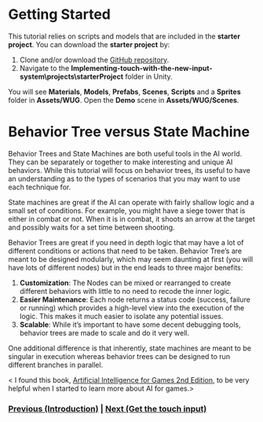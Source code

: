 # Getting Started
 This tutorial relies on scripts and models that are included in the **starter project**. You can download the **starter project** by:

1. Clone and/or download the [GitHub repository](https://github.com/Yecats/GameDevTutorials). 
2. Navigate to the **Implementing-touch-with-the-new-input-system\projects\starterProject** folder in Unity. 

You will see **Materials**, **Models**, **Prefabs**, **Scenes**, **Scripts** and a **Sprites** folder in **Assets/WUG**. Open the **Demo** scene in **Assets/WUG/Scenes**. 

# Behavior Tree versus State Machine
Behavior Trees and State Machines are both useful tools in the AI world. They can be separately or together to make interesting and unique AI behaviors. While this tutorial will focus on behavior trees, its useful to have an understanding as to the types of scenarios that you may want to use each technique for.

State machines are great if the AI can operate with fairly shallow logic and a small set of conditions. For example, you might have a siege tower that is either in combat or not. When it is in combat, it shoots an arrow at the target and possibly waits for a set time between shooting.  

Behavior Trees are great if you need in depth logic that may have a lot of different conditions or actions that need to be taken. Behavior Tree’s are meant to be designed modularly, which may seem daunting at first (you will have lots of different nodes) but in the end leads to three major benefits: 

1.	**Customization**: The Nodes can be mixed or rearranged to create different behaviors with little to no need to recode the inner logic.
2.	**Easier Maintenance**: Each node returns a status code (success, failure or running) which provides a high-level view into the execution of the logic. This makes it much easier to isolate any potential issues.
3.	**Scalable**:  While it’s important to have some decent debugging tools, behavior trees are made to scale and do it very well.

One additional difference is that inherently, state machines are meant to be singular in execution whereas behavior trees can be designed to run different branches in parallel. 

< I found this book, [Artificial Intelligence for Games 2nd Edition](https://www.amazon.com/Artificial-Intelligence-Games-Ian-Millington/dp/0123747317), to be very helpful when I started to learn more about AI for games.>

### [Previous (Introduction)](../readme.md)    |     [Next (Get the touch input)](./pt-2-getting-touch-input.md)